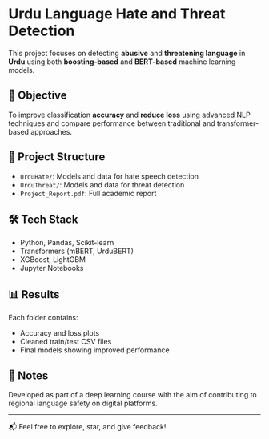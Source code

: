 # Urdu Language Hate and Threat Detection

This project focuses on detecting **abusive** and **threatening language** in **Urdu** using both **boosting-based** and **BERT-based** machine learning models.

## 🎯 Objective

To improve classification **accuracy** and **reduce loss** using advanced NLP techniques and compare performance between traditional and transformer-based approaches.

## 📁 Project Structure

- `UrduHate/`: Models and data for hate speech detection
- `UrduThreat/`: Models and data for threat detection
- `Project_Report.pdf`: Full academic report

## 🛠️ Tech Stack

- Python, Pandas, Scikit-learn
- Transformers (mBERT, UrduBERT)
- XGBoost, LightGBM
- Jupyter Notebooks

## 📊 Results

Each folder contains:
- Accuracy and loss plots
- Cleaned train/test CSV files
- Final models showing improved performance

## 📌 Notes

Developed as part of a deep learning course with the aim of contributing to regional language safety on digital platforms.

---

📬 Feel free to explore, star, and give feedback!
